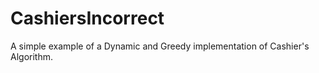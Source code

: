 # CashiersIncorrect

A simple example of a Dynamic and Greedy implementation of Cashier's Algorithm.
